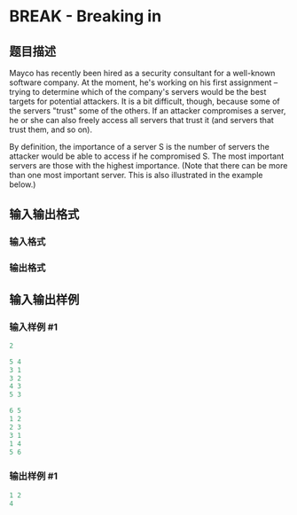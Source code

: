 # BREAK - Breaking in

## 题目描述

Mayco has recently been hired as a security consultant for a well-known software company. At the moment, he's working on his first assignment – trying to determine which of the company's servers would be the best targets for potential attackers. It is a bit difficult, though, because some of the servers "trust" some of the others. If an attacker compromises a server, he or she can also freely access all servers that trust it (and servers that trust them, and so on).

By definition, the importance of a server S is the number of servers the attacker would be able to access if he compromised S. The most important servers are those with the highest importance. (Note that there can be more than one most important server. This is also illustrated in the example below.)

## 输入输出格式

### 输入格式

### 输出格式

## 输入输出样例

### 输入样例 #1

```cpp
2

5 4
3 1
3 2
4 3
5 3

6 5
1 2
2 3
3 1
1 4
5 6
```


### 输出样例 #1

```cpp
1 2
4
```


